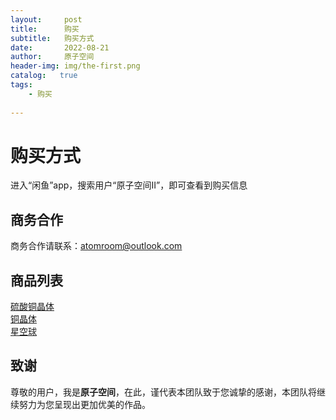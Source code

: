 ```yaml
---
layout:     post
title:      购买
subtitle:   购买方式
date:       2022-08-21
author:     原子空间
header-img: img/the-first.png
catalog:   true
tags:
    - 购买
    
---
```

# 购买方式
进入“闲鱼”app，搜索用户“原子空间II”，即可查看到购买信息

## 商务合作
商务合作请联系：atomroom@outlook.com

## 商品列表
[硫酸铜晶体]({{site.baseurl}}/2022/08/21/硫酸铜晶体)</br>
[铜晶体]({{site.baseurl}}/2022/08/21/铜晶体)</br>
[星空球]({{site.baseurl}}/2022/08/21/星空球)

## 致谢
尊敬的用户，我是<strong>原子空间</strong>，在此，谨代表本团队致于您诚挚的感谢，本团队将继续努力为您呈现出更加优美的作品。

